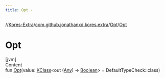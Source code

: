 ```yaml
---
title: Opt -
---
```

//[Kores-Extra](../../../index.md)/[com.github.jonathanxd.kores.extra](../index.md)/[Opt](index.md)/[Opt](-opt.md)



# Opt  
[jvm]  
Content  
fun [Opt](-opt.md)(value: [KClass](https://kotlinlang.org/api/latest/jvm/stdlib/kotlin.reflect/-k-class/index.html)<out ([Any](https://kotlinlang.org/api/latest/jvm/stdlib/kotlin/-any/index.html)) -> [Boolean](https://kotlinlang.org/api/latest/jvm/stdlib/kotlin/-boolean/index.html)> = DefaultTypeCheck::class)  



